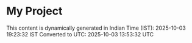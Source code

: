 # My Project

This content is dynamically generated in Indian Time (IST): 2025-10-03 19:23:32 IST
Converted to UTC: 2025-10-03 13:53:32 UTC

